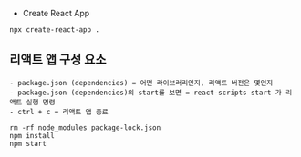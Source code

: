 - Create React App
```
npx create-react-app .
```

## 리액트 앱 구성 요소
    - package.json (dependencies) = 어떤 라이브러리인지, 리액트 버전은 몇인지
    - package.json (dependencies)의 start를 보면 = react-scripts start 가 리액트 실행 명령
    - ctrl + c = 리액트 앱 종료 

```
rm -rf node_modules package-lock.json
npm install
npm start

```